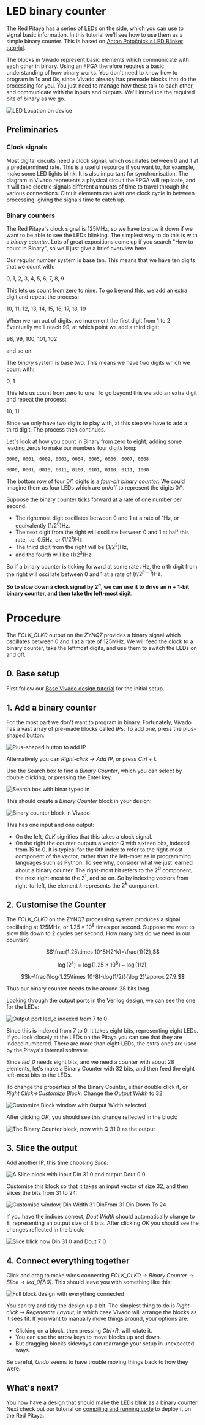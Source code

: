 # LED binary counter

The Red Pitaya has a series of LEDs on the side, which you can use to signal basic information. In this tutorial we'll see how to use them as a simple binary counter. This is based on [Anton Potočnick's LED Blinker tutorial](http://antonpotocnik.com/?p=487360).

The blocks in Vivado represent basic elements which communicate with each other in binary. Using an FPGA therefore requires a basic understanding of how binary works. You don't need to know how to program in 1s and 0s, since Vivado already has premade blocks that do the processing for you. You just need to manage how these talk to each other, and communicate with the inputs and outputs. We'll introduce the required bits of binary as we go.

![LED Location on device](img_LEDLocation.png)



## Preliminaries

### Clock signals

Most digital circuits need a clock signal, which oscillates between 0 and 1 at a predetermined rate. This is a useful resource if you want to, for example, make some LED lights blink. It is also important for synchronisation. The diagram in Vivado represents a physical circuit the FPGA will replicate, and it will take electric signals different amounts of time to travel through the various connections. Circuit elements can wait one clock cycle in between processing, giving the signals time to catch up.

### Binary counters

The Red Pitaya's clock signal is 125MHz, so we have to slow it down if we want to be able to see the LEDs blinking. The simplest way to do this is with a *binary counter*. Lots of great expositions come up if you search "How to count in Binary", so we'll just give a brief overview here. 

Our regular number system is base ten. This means that we have ten digits that we count with:

0, 1, 2, 3, 4, 5, 6, 7, 8, 9

This lets us count from zero to nine. To go beyond this, we add an extra digit and repeat the process:

10, 11, 12, 13, 14, 15, 16, 17, 18, 19

When we run out of digits, we increment the first digit from 1 to 2. Eventually we'll reach 99, at which point we add a third digit:

98, 99, 100, 101, 102

and so on.

The *binary* system is base two. This means we have two digits which we count with:

0, 1

This lets us count from zero to one. To go beyond this we add an extra digit and repeat the process:

10, 11

Since we only have two digits to play with, at this step we have to add a third digit. The process then continues.

Let's look at how you count in Binary from zero to eight, adding some leading zeros to make our numbers four digits long:

```0000, 0001, 0002, 0003, 0004, 0005, 0006, 0007, 0008```

```0000, 0001, 0010, 0011, 0100, 0101, 0110, 0111, 1000```

The bottom row of four 0/1 digits is a *four-bit binary counter*. We could imagine them as four LEDs which are on/off to represent the digits 0/1. 

Suppose the binary counter ticks forward at a rate of one number per second.

* The rightmost digit oscillates between 0 and 1 at a rate of $1\mathrm{Hz}$, or equivalently $(1/2^0)\mathrm{Hz}$.
* The next digit from the right will oscillate between 0 and 1 at half this rate, i.e. $0.5\mathrm{Hz}$, or $(1/2^1)\mathrm{Hz}$.
* The third digit from the right will be $(1/2^2)\mathrm{Hz}$, 
* and the fourth will be $(1/2^3)\mathrm{Hz}$.

So if a binary counter is ticking forward at some rate $r\mathrm{Hz}$, the $n$ th digit from the right will oscillate between 0 and 1 at a rate of $(r/2^{n-1})\mathrm{Hz}$. 

**So to slow down a clock signal by $2^n$, we can use it to drive an $n+1$-bit binary counter, and then take the left-most digit.**

# Procedure

The *FCLK_CLK0* output on the *ZYNQ7* provides a binary signal which oscillates between 0 and 1 at a rate of 125MHz. We will feed the clock to a binary counter, take the leftmost digits, and use them to switch the LEDs on and off.

## 0. Base setup

First follow our [Base Vivado design tutorial](/Tutorials/SETUP_BaseCode/README.md) for the initial setup.


## 1. Add a binary counter

For the most part we don't want to program in binary. Fortunately, Vivado has a vast array of pre-made blocks called *IP*s. To add one, press the plus-shaped button:

![Plus-shaped button to add IP](img_AddIPButton.png)

Alternatively you can *Right-click -> Add IP*, or press *Ctrl + I*. 

Use the Search box to find a *Binary Counter*, which you can select by double clicking, or pressing the Enter key.

![Search box with binar typed in](img_BinaryCounterSearch.png)

This should create a *Binary Counter* block in your design:

![Binary counter block in Vivado](img_BinaryCounterBlock.png)

This has one input and one output:

* On the left, *CLK* signifies that this takes a clock signal.
* On the right the counter outputs a vector *Q* with sixteen bits, indexed from 15 to 0. It is typical for the 0th index to refer to the right-most component of the vector, rather than the left-most as in programming languages such as Python. To see why, consider what we just learned about a binary counter. The right-most bit refers to the $2^0$ component, the next right-most to the $2^1$, and so on. So by indexing vectors from right-to-left, the element $k$ represents the $2^k$ component.

## 2. Customise the Counter

The *FCLK_CLK0* on the ZYNQ7 processing system produces a signal oscillating at 125MHz, or $1.25\times 10^{8}$ times per second. Suppose we want to slow this down to 2 cycles per second. How many bits do we need in our counter?

$$\frac{1.25\times 10^8}{2^k}=\frac{1}{2},$$

$$\log(2^k)=\log(1.25\times 10^8)-\log(1/2),$$

$$k=\frac{\log(1.25\times 10^8)-\log(1/2)}{\log 2}\approx 27.9.$$

Thus our binary counter needs to be around 28 bits long.

Looking through the output ports in the Verilog design, we can see the one for the LEDs:

![Output port led_o indexed from 7 to 0](img_LEDOutputPort.png)

Since this is indexed from 7 to 0, it takes eight bits, representing eight LEDs. If you look closely at the LEDs on the Pitaya you can see that they are indeed numbered. There are more than eight LEDs, the extra ones are used by the Pitaya's internal software.

Since *led_0* needs eight bits, and we need a counter with about 28 elements, let's make a Binary Counter with 32 bits, and then feed the eight left-most bits to the LEDs. 

To change the properties of the Binary Counter, either double click it, or *Right Click->Customize Block*. Change the *Output Width* to 32:

![Customize Block window with Output Width selected](img_BinaryCounterOutput.png)

After clicking *OK*, you should see this change reflected in the block:

![The Binary Counter block, now with Q 31 0 as the output](img_BinaryCounter32.png)

## 3. Slice the output

Add another IP, this time choosing *Slice*:

![A Slice block with input Din 31 0 and output Dout 0  0 ](img_SliceBlock.png)

Customise this block so that it takes an input vector of size 32, and then slices the bits from 31 to 24:

![Customise window, Din Width 31 DinFrom 31 Din Down To 24](img_SliceCustomisation.png)

If you have the indices correct, *Dout Width* should automatically change to 8, representing an output size of 8 bits. After clicking *OK* you should see the changes reflected in the block:

![Slice blick now Din 31 0 and Dout 7 0](img_SliceBlockCustomised.png)

## 4. Connect everything together

Click and drag to make wires connecting *FCLK_CLK0* → *Binary Counter* → *Slice* → *led_0[7:0]*. This should leave you with something like this:

![Full block design with everything connected](img_ConnectedDesign.png)

You can try and tidy the design up a bit. The simplest thing to do is *Right-click -> Regenerate Layout*, in which case Vivado will arrange the blocks as it sees fit. If you want to manually move things around, your options are:

* Clicking on a block, then pressing *Ctrl+R*, will rotate it.
* You can use the arrow keys to move blocks up and down.
* But dragging blocks sideways can rearrange your setup in unexpected ways.

Be careful, *Undo* seems to have trouble moving things back to how they were.

## What's next?

You now have a design that should make the LEDs blink as a binary counter! Next check out our tutorial on [compiling and running code](/Tutorials/SETUP_Compiling) to deploy it on the Red Pitaya.

